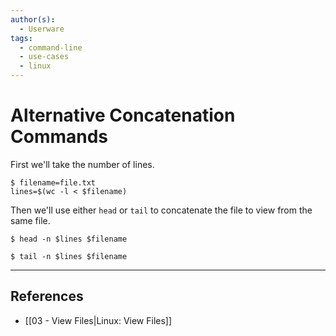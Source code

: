 ```yaml
---
author(s):
  - Userware
tags:
  - command-line
  - use-cases
  - linux
---
```

# Alternative Concatenation Commands

First we'll take the number of lines.

```
$ filename=file.txt
lines=$(wc -l < $filename)
```

Then we'll use either `head` or `tail` to concatenate the file to view from the same file.

```
$ head -n $lines $filename

$ tail -n $lines $filename
```

---
## References

- [[03 - View Files|Linux: View Files]]